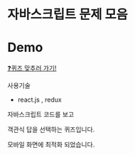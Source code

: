 # 자바스크립트 문제 모음

# Demo

[:question:퀴즈 맞추러 가기!](https://junh-k.github.io/react-js-question/)

사용기술

* react.js , redux


자바스크립트 코드를 보고

객관식 답을 선택하는 퀴즈입니다.

모바일 화면에 최적화 되었습니다.



